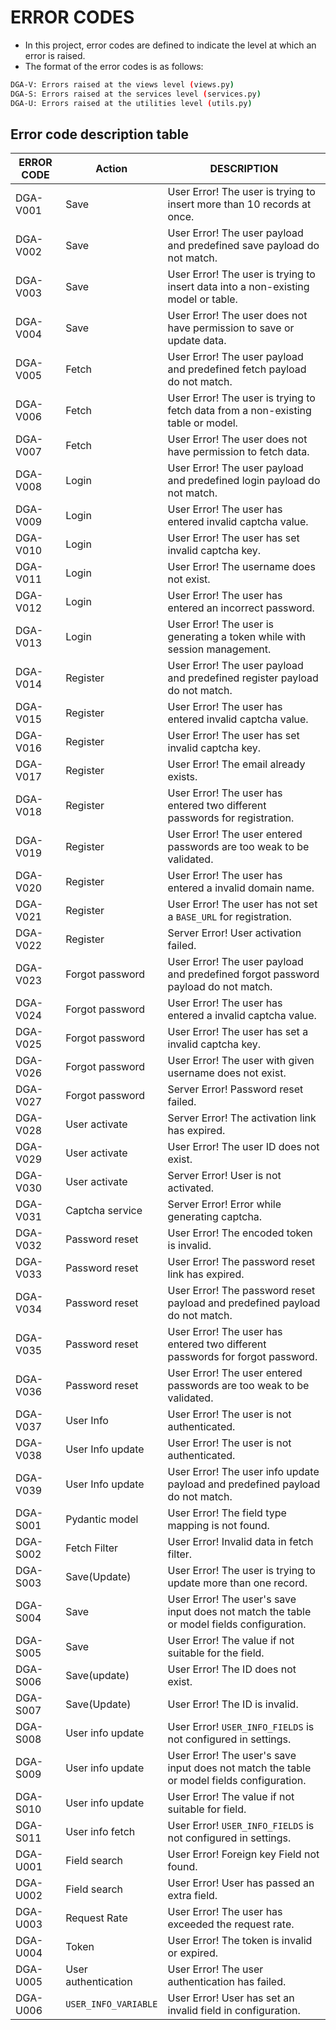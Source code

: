 # ERROR CODES

- In this project, error codes are defined to indicate the level at which an
  error is raised.
- The format of the error codes is as follows:

```bash
DGA-V: Errors raised at the views level (views.py)
DGA-S: Errors raised at the services level (services.py)
DGA-U: Errors raised at the utilities level (utils.py)
```

## Error code description table

| ERROR CODE | Action                | DESCRIPTION                                                                               |
|------------|-----------------------|-------------------------------------------------------------------------------------------|
| DGA-V001   | Save                  | User Error! The user is trying to insert more than 10 records at once.                    |
| DGA-V002   | Save                  | User Error! The user payload and predefined save payload do not match.                    |
| DGA-V003   | Save                  | User Error! The user is trying to insert data into a non-existing model or table.         |
| DGA-V004   | Save                  | User Error! The user does not have permission to save or update data.                     |
| DGA-V005   | Fetch                 | User Error! The user payload and predefined fetch payload do not match.                   |
| DGA-V006   | Fetch                 | User Error! The user is trying to fetch data from a non-existing table or model.          |
| DGA-V007   | Fetch                 | User Error! The user does not have permission to fetch data.                              |
| DGA-V008   | Login                 | User Error! The user payload and predefined login payload do not match.                   |
| DGA-V009   | Login                 | User Error! The user has entered invalid captcha value.                                   |
| DGA-V010   | Login                 | User Error! The user has set invalid captcha key.                                         |
| DGA-V011   | Login                 | User Error! The username does not exist.                                                  |
| DGA-V012   | Login                 | User Error! The user has entered an incorrect password.                                   |
| DGA-V013   | Login                 | User Error! The user is generating a token while with session management.                 |
| DGA-V014   | Register              | User Error! The user payload and predefined register payload do not match.                |
| DGA-V015   | Register              | User Error! The user has entered invalid captcha value.                                   |
| DGA-V016   | Register              | User Error! The user has set invalid captcha key.                                         |
| DGA-V017   | Register              | User Error! The email already exists.                                                     |
| DGA-V018   | Register              | User Error! The user has entered two different passwords for registration.                |
| DGA-V019   | Register              | User Error! The user entered passwords are too weak to be validated.                      |
| DGA-V020   | Register              | User Error! The user has entered a invalid domain name.                                   |
| DGA-V021   | Register              | User Error! The user has not set a `BASE_URL` for registration.                           |
| DGA-V022   | Register              | Server Error! User activation failed.                                                     |
| DGA-V023   | Forgot password       | User Error! The user payload and predefined forgot password payload do not match.         |
| DGA-V024   | Forgot password       | User Error! The user has entered a invalid captcha value.                                 |
| DGA-V025   | Forgot password       | User Error! The user has set a invalid captcha key.                                       |
| DGA-V026   | Forgot password       | User Error! The user with given username does not exist.                                  |
| DGA-V027   | Forgot password       | Server Error! Password reset failed.                                                      |
| DGA-V028   | User activate         | Server Error! The activation link has expired.                                            |
| DGA-V029   | User activate         | User Error! The user ID does not exist.                                                   |
| DGA-V030   | User activate         | Server Error! User is not activated.                                                      |
| DGA-V031   | Captcha service       | Server Error! Error while generating captcha.                                             |
| DGA-V032   | Password reset        | User Error! The encoded token is invalid.                                                 |
| DGA-V033   | Password reset        | User Error! The password reset link has expired.                                          |
| DGA-V034   | Password reset        | User Error! The password reset payload and predefined payload do not match.               |
| DGA-V035   | Password reset        | User Error! The user has entered two different passwords for forgot password.             |
| DGA-V036   | Password reset        | User Error! The user entered passwords are too weak to be validated.                      |
| DGA-V037   | User Info             | User Error! The user is not authenticated.                                                |
| DGA-V038   | User Info update      | User Error! The user is not authenticated.                                                |
| DGA-V039   | User Info update      | User Error! The user info update payload and predefined payload do not match.             |
| DGA-S001   | Pydantic model        | User Error! The field type mapping is not found.                                          |
| DGA-S002   | Fetch Filter          | User Error! Invalid data in fetch filter.                                                 |
| DGA-S003   | Save(Update)          | User Error! The user is trying to update more than one record.                            |
| DGA-S004   | Save                  | User Error! The user's save input does not match the table or model fields configuration. |
| DGA-S005   | Save                  | User Error! The value if not suitable for the field.                                      |
| DGA-S006   | Save(update)          | User Error! The ID does not exist.                                                        |
| DGA-S007   | Save(Update)          | User Error! The ID is invalid.                                                            |
| DGA-S008   | User info update      | User Error! `USER_INFO_FIELDS` is not configured in settings.                             |
| DGA-S009   | User info update      | User Error! The user's save input does not match the table or model fields configuration. |
| DGA-S010   | User info update      | User Error! The value if not suitable for field.                                          |
| DGA-S011   | User info fetch       | User Error! `USER_INFO_FIELDS` is not configured in settings.                             |
| DGA-U001   | Field search          | User Error! Foreign key Field not found.                                                  |
| DGA-U002   | Field search          | User Error! User has passed an extra field.                                               |
| DGA-U003   | Request Rate          | User Error! The user has exceeded the request rate.                                       |
| DGA-U004   | Token                 | User Error! The token is invalid or expired.                                              |
| DGA-U005   | User authentication   | User Error! The user authentication has failed.                                           |
| DGA-U006   | `USER_INFO_VARIABLE`  | User Error! User has set an invalid field in configuration.                               |

